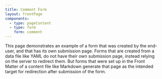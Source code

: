 ```yaml
---
title: Comment Form
layout: frontPage
components:
  - type: pageContent
  - type: form
    form: comment
---
```


This page demonstrates an example of a form that was created by the end-user, and that has its own submission page. 
Forms that are created from a data file like YAML do not have their own submission page, instead relying on the server
to redirect them. But forms that were set up in the Front Matter of a content file like Markdown generate that page as
the intended target for redirection after submission of the form. 